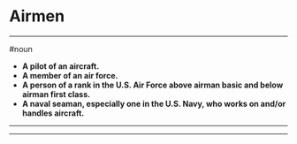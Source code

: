 # Airmen
---
#noun
- **A pilot of an aircraft.**
- **A member of an air force.**
- **A person of a rank in the U.S. Air Force above airman basic and below airman first class.**
- **A naval seaman, especially one in the U.S. Navy, who works on and/or handles aircraft.**
---
---
